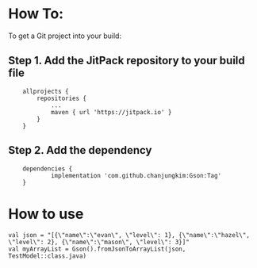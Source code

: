 # How To:

To get a Git project into your build:

## Step 1. Add the JitPack repository to your build file

```
	allprojects {
		repositories {
			...
			maven { url 'https://jitpack.io' }
		}
	}
```

## Step 2. Add the dependency

```
	dependencies {
	        implementation 'com.github.chanjungkim:Gson:Tag'
	}
```

# How to use

```kotlin!=
val json = "[{\"name\":\"evan\", \"level\": 1}, {\"name\":\"hazel\", \"level\": 2}, {\"name\":\"mason\", \"level\": 3}]"
val myArrayList = Gson().fromJsonToArrayList(json, TestModel::class.java)
```

